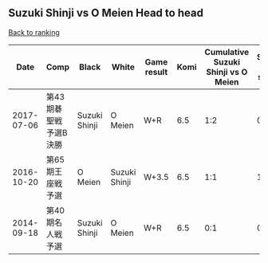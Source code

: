 ## Suzuki Shinji vs O Meien Head to head

[Back to ranking](../../index.md)




| **Date** | **Comp** | **Black** | **White** | **Game result** | **Komi** | **Cumulative Suzuki Shinji vs O Meien** | **Suzuki Shinji streak** | **O Meien streak** | 
| --- | --- | --- | --- | --- | --- | --- | --- | --- |
| 2017-07-06 | 第43期碁聖戦　予選B決勝 | Suzuki Shinji | O Meien | W+R | 6.5 | 1:2 | 0 | 1 | 
| 2016-10-20 | 第65期王座戦予選 | O Meien | Suzuki Shinji | W+3.5 | 6.5 | 1:1 | 1 | 0 | 
| 2014-09-18 | 第40期名人戦予選 | Suzuki Shinji | O Meien | W+R | 6.5 | 0:1 | 0 | 1 |




